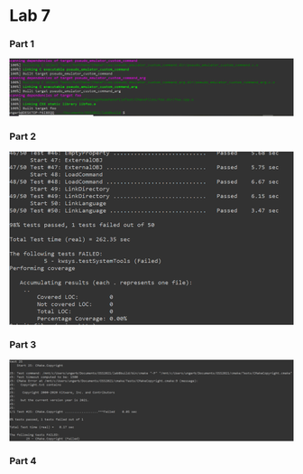 # Lab 7

### Part 1

<img src="images/part1.png">

### Part 2

<img src="images/part2.png">

### Part 3

<img src="images/part3.png">

### Part 4
